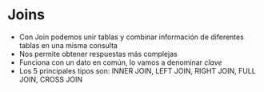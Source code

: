 # Joins

- Con Join podemos unir tablas y combinar información de diferentes tablas en una misma consulta
- Nos permite obtener respuestas más complejas
- Funciona con un dato en común, lo vamos a denominar _clave_
- Los 5 principales tipos son: INNER JOIN, LEFT JOIN, RIGHT JOIN, FULL JOIN, CROSS JOIN
